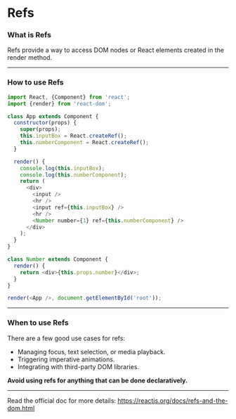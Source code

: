# Refs

### What is Refs

Refs provide a way to access DOM nodes or React elements created in the render method.

---

### How to use Refs

```js
import React, {Component} from 'react';
import {render} from 'react-dom';

class App extends Component {
  constructor(props) {
    super(props);
    this.inputBox = React.createRef();
    this.numberComponent = React.createRef();
  }

  render() {
    console.log(this.inputBox);
    console.log(this.numberComponent);
    return (
      <div>
        <input />
        <hr />
        <input ref={this.inputBox} />
        <hr />
        <Number number={1} ref={this.numberComponent} />
      </div>
    );
  }
}

class Number extends Component {
  render() {
    return <div>{this.props.number}</div>;
  }
}

render(<App />, document.getElementById('root'));
```

---

### When to use Refs

There are a few good use cases for refs:

* Managing focus, text selection, or media playback.
* Triggering imperative animations.
* Integrating with third-party DOM libraries.

**Avoid using refs for anything that can be done declaratively.**

---

Read the official doc for more details: https://reactjs.org/docs/refs-and-the-dom.html
